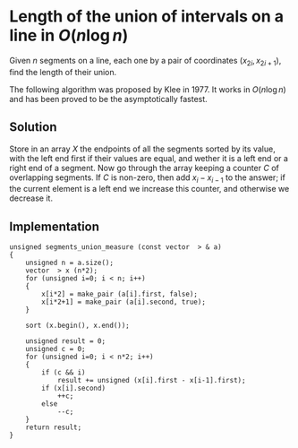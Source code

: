 <!--?title Length of the union of intervals on a line -->

# Length of the union of intervals on a line in $O(n\log n)$

Given $n$ segments on a line, each one by a pair of coordinates $(x_{2i}, x_{2i+1})$, find the length of their union.

The following algorithm was proposed by Klee in 1977. It works in $O(n\log n)$ and has been proved to be the asymptotically fastest.

## Solution

Store in an array $X$ the endpoints of all the segments sorted by its value, with the left end first if their values are equal, and wether it is a left end or a right end of a segment. Now go through the array keeping a counter $C$ of overlapping segments. If $C$ is non-zero, then add $x_i-x_{i-1}$ to the answer; if the current element is a left end we increase this counter, and otherwise we decrease it.

## Implementation

<pre><code>unsigned segments_union_measure (const vector <pair <int,int> > & a)
{
    unsigned n = a.size();
    vector <pair <int,bool> > x (n*2);
    for (unsigned i=0; i < n; i++)
    {
        x[i*2] = make_pair (a[i].first, false);
        x[i*2+1] = make_pair (a[i].second, true);
    }

    sort (x.begin(), x.end());

    unsigned result = 0;
    unsigned c = 0;
    for (unsigned i=0; i < n*2; i++)
    {
        if (c && i)
            result += unsigned (x[i].first - x[i-1].first);
        if (x[i].second)
            ++c;
        else
            --c;
    }
    return result;
}</code></pre>
